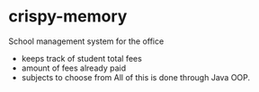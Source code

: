 # crispy-memory
School management system for the office

  - keeps track of student total fees
  - amount of fees already paid
  - subjects to choose from
All of this is done through Java OOP.
